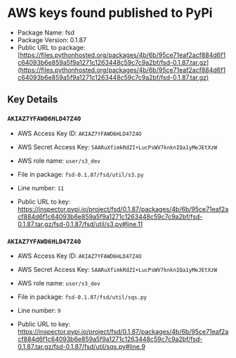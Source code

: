 # AWS keys found published to PyPi

* Package Name: fsd
* Package Version: 0.1.87
* Public URL to package: [https://files.pythonhosted.org/packages/4b/6b/95ce71eaf2acf884d6f1c64093b6e859a5f9a1271c1263448c59c7c9a2bf/fsd-0.1.87.tar.gz](https://files.pythonhosted.org/packages/4b/6b/95ce71eaf2acf884d6f1c64093b6e859a5f9a1271c1263448c59c7c9a2bf/fsd-0.1.87.tar.gz)

## Key Details

### `AKIAZ7YFAWD6HLD47Z4O`

* AWS Access Key ID: `AKIAZ7YFAWD6HLD47Z4O`
* AWS Secret Access Key: `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` 
* AWS role name: `user/s3_dev`
* File in package: `fsd-0.1.87/fsd/util/s3.py`
* Line number: `11`

* Public URL to key: https://inspector.pypi.io/project/fsd/0.1.87/packages/4b/6b/95ce71eaf2acf884d6f1c64093b6e859a5f9a1271c1263448c59c7c9a2bf/fsd-0.1.87.tar.gz/fsd-0.1.87/fsd/util/s3.py#line.11



### `AKIAZ7YFAWD6HLD47Z4O`

* AWS Access Key ID: `AKIAZ7YFAWD6HLD47Z4O`
* AWS Secret Access Key: `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` 
* AWS role name: `user/s3_dev`
* File in package: `fsd-0.1.87/fsd/util/sqs.py`
* Line number: `9`

* Public URL to key: https://inspector.pypi.io/project/fsd/0.1.87/packages/4b/6b/95ce71eaf2acf884d6f1c64093b6e859a5f9a1271c1263448c59c7c9a2bf/fsd-0.1.87.tar.gz/fsd-0.1.87/fsd/util/sqs.py#line.9


